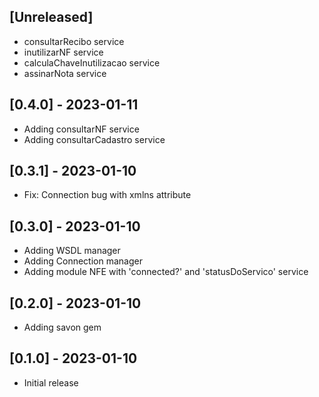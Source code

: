 ## [Unreleased]

- consultarRecibo service
- inutilizarNF service
- calculaChaveInutilizacao service
- assinarNota service

## [0.4.0] - 2023-01-11

- Adding consultarNF service
- Adding consultarCadastro service

## [0.3.1] - 2023-01-10

- Fix: Connection bug with xmlns attribute

## [0.3.0] - 2023-01-10

- Adding WSDL manager
- Adding Connection manager
- Adding module NFE with 'connected?' and 'statusDoServico' service

## [0.2.0] - 2023-01-10

- Adding savon gem

## [0.1.0] - 2023-01-10

- Initial release
